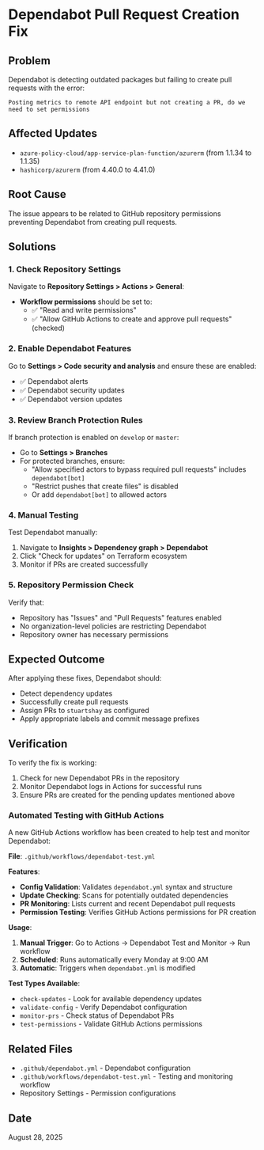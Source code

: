# Dependabot Pull Request Creation Fix

## Problem
Dependabot is detecting outdated packages but failing to create pull requests with the error:
```
Posting metrics to remote API endpoint but not creating a PR, do we need to set permissions
```

## Affected Updates
- `azure-policy-cloud/app-service-plan-function/azurerm` (from 1.1.34 to 1.1.35)
- `hashicorp/azurerm` (from 4.40.0 to 4.41.0)

## Root Cause
The issue appears to be related to GitHub repository permissions preventing Dependabot from creating pull requests.

## Solutions

### 1. Check Repository Settings

Navigate to **Repository Settings > Actions > General**:

- **Workflow permissions** should be set to:
  - ✅ "Read and write permissions"
  - ✅ "Allow GitHub Actions to create and approve pull requests" (checked)

### 2. Enable Dependabot Features

Go to **Settings > Code security and analysis** and ensure these are enabled:
- ✅ Dependabot alerts
- ✅ Dependabot security updates
- ✅ Dependabot version updates

### 3. Review Branch Protection Rules

If branch protection is enabled on `develop` or `master`:

- Go to **Settings > Branches**
- For protected branches, ensure:
  - "Allow specified actors to bypass required pull requests" includes `dependabot[bot]`
  - "Restrict pushes that create files" is disabled
  - Or add `dependabot[bot]` to allowed actors

### 4. Manual Testing

Test Dependabot manually:
1. Navigate to **Insights > Dependency graph > Dependabot**
2. Click "Check for updates" on Terraform ecosystem
3. Monitor if PRs are created successfully

### 5. Repository Permission Check

Verify that:
- Repository has "Issues" and "Pull Requests" features enabled
- No organization-level policies are restricting Dependabot
- Repository owner has necessary permissions

## Expected Outcome

After applying these fixes, Dependabot should:
- Detect dependency updates
- Successfully create pull requests
- Assign PRs to `stuartshay` as configured
- Apply appropriate labels and commit message prefixes

## Verification

To verify the fix is working:
1. Check for new Dependabot PRs in the repository
2. Monitor Dependabot logs in Actions for successful runs
3. Ensure PRs are created for the pending updates mentioned above

### Automated Testing with GitHub Actions

A new GitHub Actions workflow has been created to help test and monitor Dependabot:

**File**: `.github/workflows/dependabot-test.yml`

**Features**:
- **Config Validation**: Validates `dependabot.yml` syntax and structure
- **Update Checking**: Scans for potentially outdated dependencies
- **PR Monitoring**: Lists current and recent Dependabot pull requests
- **Permission Testing**: Verifies GitHub Actions permissions for PR creation

**Usage**:
1. **Manual Trigger**: Go to Actions → Dependabot Test and Monitor → Run workflow
2. **Scheduled**: Runs automatically every Monday at 9:00 AM
3. **Automatic**: Triggers when `dependabot.yml` is modified

**Test Types Available**:
- `check-updates` - Look for available dependency updates
- `validate-config` - Verify Dependabot configuration
- `monitor-prs` - Check status of Dependabot PRs
- `test-permissions` - Validate GitHub Actions permissions

## Related Files
- `.github/dependabot.yml` - Dependabot configuration
- `.github/workflows/dependabot-test.yml` - Testing and monitoring workflow
- Repository Settings - Permission configurations

## Date
August 28, 2025
